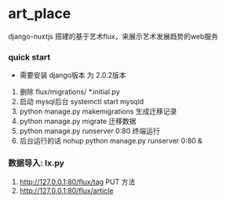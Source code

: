 # art_place
django-nuxtjs 搭建的基于艺术flux，来展示艺术发展趋势的web服务

### quick start
* 需要安装 django版本 为 2.0.2版本


1. 删除 flux/migrations/ *.initial.py
2. 启动 mysql后台 systemctl start mysqld
3. python manage.py makemigrations 生成迁移记录
4. python manage.py migrate 迁移数据 
5. python manage.py runserver 0:80   终端运行
6. 后台运行的话 nohup python manage.py runserver 0:80  &



### 数据导入: lx.py

1. http://127.0.0.1:80/flux/tag PUT 方法
2. http://127.0.0.1:80/flux/article